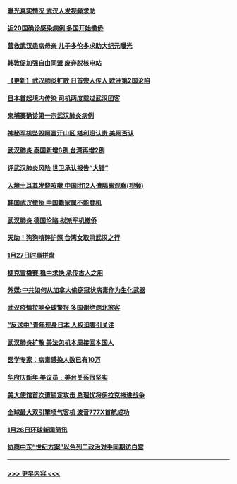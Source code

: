 #### [曝光真实情况 武汉人发视频求助](../pages/prog202/a102763038.md?t=01290601) 
#### [近20国确诊感染病例 多国开始撤侨](../pages/prog202/a102763020.md?t=01290601) 
#### [营救武汉患病母亲 儿子多伦多求助大纪元曝光](../pages/prog202/a102763011.md?t=01290601) 
#### [韩敦促加强自由同盟 废弃脱核电站](../pages/prog202/a102762970.md?t=01290601) 
#### [【更新】武汉肺炎扩散 日首宗人传人 欧洲第2国沦陷](../pages/prog202/a102758911.md?t=01290601) 
#### [日本首起境内传染 司机两度载过武汉团客](../pages/prog202/a102762841.md?t=01290601) 
#### [柬埔寨确诊第一宗武汉肺炎病例](../pages/prog202/a102762839.md?t=01290601) 
#### [神秘军机坠毁阿富汗山区 塔利班认责 美阿否认](../pages/prog202/a102762735.md?t=01290601) 
#### [武汉肺炎 泰国新增6例 台湾再增2例](../pages/prog202/a102762716.md?t=01290601) 
#### [评武汉肺炎风险 世卫承认报告“大错”](../pages/prog202/a102762567.md?t=01290601) 
#### [入境土耳其发烧咳嗽 中国团12人遭隔离观察(视频)](../pages/prog202/a102762590.md?t=01290601) 
#### [韩国武汉撤侨 中国籍家属不能登机](../pages/prog202/a102762555.md?t=01290601) 
#### [武汉肺炎 德国沦陷 拟派军机撤侨](../pages/prog202/a102762523.md?t=01290601) 
#### [天助！狗狗啃碎护照 台湾女取消武汉之行](../pages/prog202/a102762367.md?t=01290601) 
#### [1月27日时事拼盘](../pages/prog202/a102762358.md?t=01290601) 
#### [捷克雪橇赛 稳中求快 承传古人之用](../pages/prog202/a102762328.md?t=01290601) 
#### [外媒:中共如何从加拿大偷窃冠状病毒作为生化武器](../pages/prog202/a102762266.md?t=01290601) 
#### [武汉疫情拉响全球警报 多国谢绝湖北旅客](../pages/prog202/a102762158.md?t=01290601) 
#### [“反送中”青年现身日本 人权迫害引关注](../pages/prog202/a102762167.md?t=01290601) 
#### [武汉肺炎扩散 美法包机本周接回本国人](../pages/prog202/a102762156.md?t=01290601) 
#### [医学专家：病毒感染人数已有10万](../pages/prog202/a102762149.md?t=01290601) 
#### [华府庆新年  美议员﹕美台关系很坚实](../pages/prog202/a102761978.md?t=01290601) 
#### [美大使馆首次遭锁定攻击 总理忧将伊拉克拖进战争](../pages/prog202/a102761727.md?t=01290601) 
#### [全球最大双引擎喷气客机 波音777X首航成功](../pages/prog202/a102761460.md?t=01290601) 
#### [1月26日环球新闻简讯](../pages/prog202/a102761563.md?t=01290601) 
#### [协商中东“世纪方案”以色列二政治对手同期访白宫](../pages/prog202/a102761566.md?t=01290601) 

----
#### [ >>> 更早内容 <<< ](../indexes/prog202-earlier.md)
